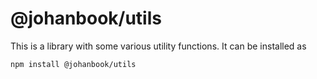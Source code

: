 # @johanbook/utils

This is a library with some various utility functions. It can be installed as

```
npm install @johanbook/utils
```
